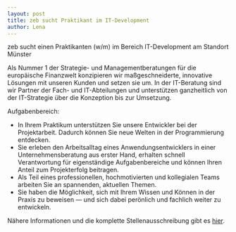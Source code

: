 ```yaml
---
layout: post
title: zeb sucht Praktikant im IT-Development
author: Lena
---
```

zeb sucht einen Praktikanten (w/m) im Bereich IT-Development am Standort Münster

Als Nummer 1 der Strategie- und Managementberatungen für die europäische Finanzwelt konzipieren wir maßgeschneiderte,
innovative Lösungen mit unseren Kunden und setzen sie um. In der IT-Beratung sind wir Partner der Fach- und IT-Abteilungen und
unterstützen ganzheitlich von der IT-Strategie über die Konzeption bis zur Umsetzung.

Aufgabenbereich:

* In Ihrem Praktikum unterstützen Sie unsere Entwickler bei der Projektarbeit. Dadurch können Sie neue Welten in der Programmierung entdecken.
* Sie erleben den Arbeitsalltag eines Anwendungsentwicklers in einer Unternehmensberatung aus erster Hand, erhalten schnell Verantwortung für eigenständige Aufgabenbereiche und können Ihren Anteil zum Projekterfolg beitragen.
* Als Teil eines professionellen, hochmotivierten und kollegialen Teams arbeiten Sie an spannenden, aktuellen Themen.
* Sie haben die Möglichkeit, sich mit Ihrem Wissen und Können in der Praxis zu beweisen — und sich dabei perönlich und fachlich weiter zu entwickeln.

Nähere Informationen und die komplette Stellenausschreibung gibt es [hier](dokumente/ausschreibungen_jobboerse/2017-06-14_zeb1.pdf).
